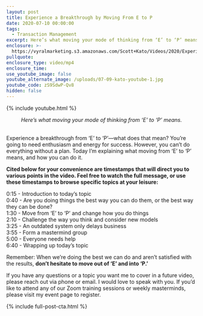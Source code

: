 ```yaml
---
layout: post
title: Experience a Breakthrough by Moving From E to P
date: 2020-07-10 00:00:00
tags:
  - Transaction Management
excerpt: Here’s what moving your mode of thinking from ‘E’ to ‘P’ means.
enclosure: >-
  https://vyralmarketing.s3.amazonaws.com/Scott+Kato/Videos/2020/Experience+a+Breakthrough+by+Moving+From+E+to+P.mp4
pullquote:
enclosure_type: video/mp4
enclosure_time:
use_youtube_image: false
youtube_alternate_image: /uploads/07-09-kato-youtube-1.jpg
youtube_code: zS9SdwP-Qv8
hidden: false
---
```


{% include youtube.html %}

<center><em>Here&rsquo;s what moving your mode of thinking from &lsquo;E&rsquo; to &lsquo;P&rsquo; means.</em></center>

<br>Experience a breakthrough from ‘E’ to ‘P⁠’—what does that mean? You’re going to need enthusiasm and energy for success. However, you can’t do everything without a plan. Today I’m explaining what moving from ‘E’ to ‘P’ means, and how you can do it.

**Cited below for your convenience are timestamps that will direct you to various points in the video. Feel free to watch the full message, or use these timestamps to browse specific topics at your leisure:**

0:15 - Introduction to today’s topic<br>0:40 - Are you doing things the best way you can do them, or the best way they can be done?<br>1:30 - Move from ‘E’ to ‘P’ and change how you do things<br>2:10 - Challenge the way you think and consider new models<br>3:25 - An outdated system only delays business<br>3:55 - Form a mastermind group<br>5:00 - Everyone needs help<br>6:40 - Wrapping up today’s topic

Remember: When we’re doing the best we can do and aren’t satisfied with the results, **don’t hesitate to move out of ‘E’ and into ‘P.’**

If you have any questions or a topic you want me to cover in a future video, please reach out via phone or email. I would love to speak with you. If you’d like to attend any of our Zoom training sessions or weekly masterminds, please visit my event page to register.

{% include full-post-cta.html %}